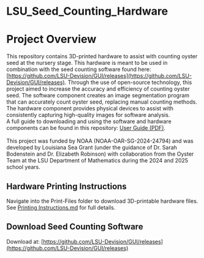 # LSU_Seed_Counting_Hardware
# Project Overview
This repository contains 3D-printed hardware to assist with counting oyster seed at the nursery stage. This hardware is meant to be used in combination with the seed counting software found here: [https://github.com/LSU-Devision/GUI/releases](https://github.com/LSU-Devision/GUI/releases). Through the use of open-source technology, this project aimed to increase the accuracy and efficiency of counting oyster seed. The software component creates an image segmentation program that can accurately count oyster seed, replacing manual counting methods. The hardware component provides physical devices to assist with consistently capturing high-quality images for software analysis.  
A full guide to downloading and using the software and hardware components can be found in this repository: [User Guide (PDF)](./User%20Guide%20-%20Seed%20Counting%20Software%20and%20Hardware.pdf).  
\
This project was funded by NOAA (NOAA-OAR-SG-2024-24794) and was developed by Louisiana Sea Grant (under the guidance of Dr. Sarah Bodenstein and Dr. Elizabeth Robinson) with collaboration from the Oyster Team at the LSU Department of Mathematics during the 2024 and 2025 school years.

## Hardware Printing Instructions
Navigate into the Print-Files folder to download 3D-printable hardware files.\
See [Printing Instructions.md](./Print-Files/Printing%20Instructions.md) for full details.

## Download Seed Counting Software
Download at: [https://github.com/LSU-Devision/GUI/releases](https://github.com/LSU-Devision/GUI/releases)
